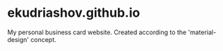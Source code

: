# ekudriashov.github.io
My personal business card website. Created according to the 'material-design' concept.
